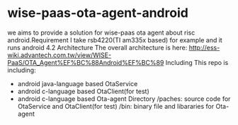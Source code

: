 # wise-paas-ota-agent-android
we aims to provide a solution for wise-paas ota agent about risc android.Requirement
I take rsb4220(TI am335x based) for example and it runs android 4.2
Architecture
The overall architecture is here:
http://ess-wiki.advantech.com.tw/view/WISE-PaaS/OTA_Agent%EF%BC%88Android%EF%BC%89
Including
This repo is including:
* android java-language based OtaService
* android c-language based OtaClient(for test)
* android c-language based Ota-agent
Directory
/paches:
source code for OtaService and OtaClient(for test)
/bin:
binary file and libararies for Ota-agent
